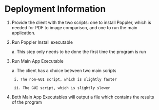 # Deployment Information
1. Provide the client with the two scripts: one to install Poppler, which is needed for PDF to image comparison, and one to run the main application.
2. Run Poppler Install executable
	
	a. This step only needs to be done the first time the program is run
3. Run Main App Executable
	
	a. The client has a choice between two main scripts
		
		i. The non-GUI script, which is slightly faster
		
		ii. The GUI script, which is slightly slower
4. Both Main App Executables will output a file which contains the results of the program
